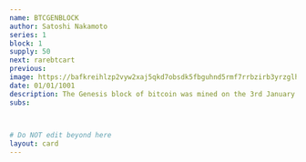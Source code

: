 ```yaml
---
name: BTCGENBLOCK
author: Satoshi Nakamoto
series: 1
block: 1
supply: 50
next: rarebtcart
previous: 
image: https://bafkreihlzp2vyw2xaj5qkd7obsdk5fbguhnd5rmf7rrbzirb3yrzglhdue.ipfs.nftstorage.link/
date: 01/01/1001
description: The Genesis block of bitcoin was mined on the 3rd January 2009 by someone known as Satoshi Nakamoto. This is the HEX code of the genesis block, representing the 50 bitcoins that where locked forever during the transaction.
subs: 

    

# Do NOT edit beyond here
layout: card
---
```

